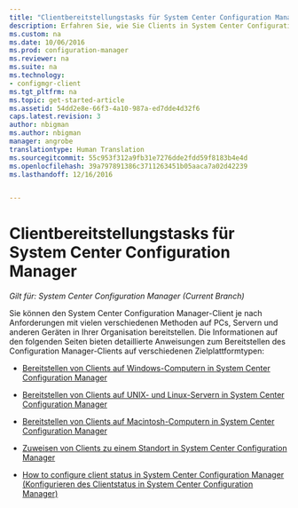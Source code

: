 ```yaml
---
title: "Clientbereitstellungstasks für System Center Configuration Manager | Microsoft-Dokumentation"
description: Erfahren Sie, wie Sie Clients in System Center Configuration Manager bereitstellen und konfigurieren.
ms.custom: na
ms.date: 10/06/2016
ms.prod: configuration-manager
ms.reviewer: na
ms.suite: na
ms.technology:
- configmgr-client
ms.tgt_pltfrm: na
ms.topic: get-started-article
ms.assetid: 54dd2e8e-66f3-4a10-987a-ed7dde4d32f6
caps.latest.revision: 3
author: nbigman
ms.author: nbigman
manager: angrobe
translationtype: Human Translation
ms.sourcegitcommit: 55c953f312a9fb31e7276dde2fdd59f8183b4e4d
ms.openlocfilehash: 39a797891386c3711263451b05aaca7a02d42239
ms.lasthandoff: 12/16/2016


---
```

# <a name="client-deployment-tasks-for-system-center-configuration-manager"></a>Clientbereitstellungstasks für System Center Configuration Manager

*Gilt für: System Center Configuration Manager (Current Branch)*

Sie können den System Center Configuration Manager-Client je nach Anforderungen mit vielen verschiedenen Methoden auf PCs, Servern und anderen Geräten in Ihrer Organisation bereitstellen. Die Informationen auf den folgenden Seiten bieten detaillierte Anweisungen zum Bereitstellen des Configuration Manager-Clients auf verschiedenen Zielplattformtypen:  

-   [Bereitstellen von Clients auf Windows-Computern in System Center Configuration Manager](../../../core/clients/deploy/deploy-clients-to-windows-computers.md)  

-   [Bereitstellen von Clients auf UNIX- und Linux-Servern in System Center Configuration Manager](../../../core/clients/deploy/deploy-clients-to-unix-and-linux-servers.md)  

-   [Bereitstellen von Clients auf Macintosh-Computern in System Center Configuration Manager](../../../core/clients/deploy/deploy-clients-to-macs.md)  

-   [Zuweisen von Clients zu einem Standort in System Center Configuration Manager](../../../core/clients/deploy/assign-clients-to-a-site.md)  

-   [How to configure client status in System Center Configuration Manager (Konfigurieren des Clientstatus in System Center Configuration Manager)](../../../core/clients/deploy/configure-client-status.md)  

